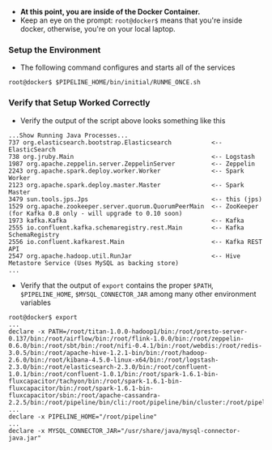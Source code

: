 * **At this point, you are inside of the Docker Container.**
* Keep an eye on the prompt:  `root@docker$` means that you're inside docker, otherwise, you're on your local laptop.

### Setup the Environment
* The following command configures and starts all of the services
```
root@docker$ $PIPELINE_HOME/bin/initial/RUNME_ONCE.sh
```

### Verify that Setup Worked Correctly
* Verify the output of the script above looks something like this
```
...Show Running Java Processes...
737 org.elasticsearch.bootstrap.Elasticsearch           <-- ElasticSearch
738 org.jruby.Main                                      <-- Logstash
1987 org.apache.zeppelin.server.ZeppelinServer          <-- Zeppelin
2243 org.apache.spark.deploy.worker.Worker              <-- Spark Worker
2123 org.apache.spark.deploy.master.Master              <-- Spark Master
3479 sun.tools.jps.Jps                                  <-- this (jps)
1529 org.apache.zookeeper.server.quorum.QuorumPeerMain  <-- ZooKeeper (for Kafka 0.8 only - will upgrade to 0.10 soon)
1973 kafka.Kafka                                        <-- Kafka
2555 io.confluent.kafka.schemaregistry.rest.Main        <-- Kafka SchemaRegistry
2556 io.confluent.kafkarest.Main                        <-- Kafka REST API
2547 org.apache.hadoop.util.RunJar                      <-- Hive Metastore Service (Uses MySQL as backing store)
...
```
* Verify that the output of `export` contains the proper `$PATH`, `$PIPELINE_HOME`, `$MYSQL_CONNECTOR_JAR` among many other environment variables
```
root@docker$ export
...
declare -x PATH=/root/titan-1.0.0-hadoop1/bin:/root/presto-server-0.137/bin:/root/airflow/bin:/root/flink-1.0.0/bin:/root/zeppelin-0.6.0/bin:/root/sbt/bin:/root/nifi-0.4.1/bin:/root/webdis:/root/redis-3.0.5/bin:/root/apache-hive-1.2.1-bin/bin:/root/hadoop-2.6.0/bin:/root/kibana-4.5.0-linux-x64/bin:/root/logstash-2.3.0/bin:/root/elasticsearch-2.3.0/bin:/root/confluent-1.0.1/bin:/root/confluent-1.0.1/bin:/root/spark-1.6.1-bin-fluxcapacitor/tachyon/bin:/root/spark-1.6.1-bin-fluxcapacitor/bin:/root/spark-1.6.1-bin-fluxcapacitor/sbin:/root/apache-cassandra-2.2.5/bin:/root/pipeline/bin/cli:/root/pipeline/bin/cluster:/root/pipeline/bin/docker:/root/pipeline/bin/initial:/root/pipeline/bin/kafka:/root/pipeline/bin/rest:/root/pipeline/bin/service:/usr/local/sbin:/usr/local/bin:/usr/sbin:/usr/bin:/sbin:/bin"
...
declare -x PIPELINE_HOME="/root/pipeline"
...
declare -x MYSQL_CONNECTOR_JAR="/usr/share/java/mysql-connector-java.jar"
```